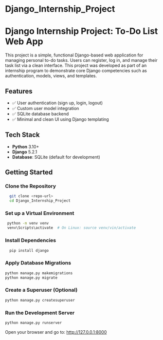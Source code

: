 # Django_Internship_Project

# Django Internship Project: To-Do List Web App

This project is a simple, functional Django-based web application for managing personal to-do tasks. Users can register, log in, and manage their task list via a clean interface. This project was developed as part of an internship program to demonstrate core Django competencies such as authentication, models, views, and templates.

## Features

- ✅ User authentication (sign up, login, logout)   
- ✅ Custom user model integration  
- ✅ SQLite database backend  
- ✅ Minimal and clean UI using Django templating  

## Tech Stack

- **Python** 3.10+  
- **Django** 5.2.1  
- **Database**: SQLite (default for development)

## Getting Started

### Clone the Repository
  ```bash
    git clone <repo-url>
    cd Django_Internship_Project
  ```
### Set up a Virtual Environment
  ```bash
   python -m venv venv
   venv\Scripts\activate  # On Linux: source venv/vin/activate
  ```
### Install Dependencies
  ```bash
    pip install django
  ```
### Apply Database Migrations
  ```bash
  python manage.py makemigrations
  python manage.py migrate
  ```
### Create a Superuser (Optional)
  ```bash
  python manage.py createsuperuser
  ```
### Run the Development Server
  ```bash
  python manage.py runserver
  ```
Open your browser and go to:
http://127.0.0.1:8000
